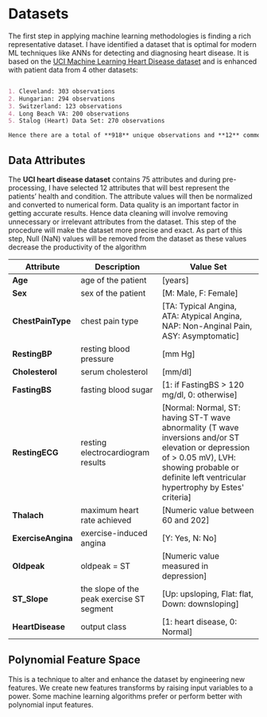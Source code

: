 # Datasets

The first step in applying machine learning methodologies is finding a rich representative dataset. I have identified a dataset that is optimal for modern ML techniques like ANNs for detecting and diagnosing heart disease. It is based on the [UCI Machine Learning Heart Disease dataset](https://archive.ics.uci.edu/ml/datasets/heart+disease) and is enhanced with patient data from 4 other datasets:

```markdown

1. Cleveland: 303 observations
2. Hungarian: 294 observations
3. Switzerland: 123 observations
4. Long Beach VA: 200 observations
5. Stalog (Heart) Data Set: 270 observations

Hence there are a total of **918** unique observations and **12** common attributes available in this enhanced dataset.

```

## Data Attributes

The **UCI heart disease dataset** contains 75 attributes and during pre-processing, I have selected 12 attributes that will best represent the patients’ health and condition. The attribute values will then be normalized and converted to numerical form. Data quality is an important factor in getting accurate results. Hence data cleaning will involve removing unnecessary or irrelevant attributes from the dataset. This step of the procedure will make the dataset more precise and exact. As part of this step, Null (NaN) values will be removed from the dataset as these values decrease the productivity of the algorithm 


| Attribute     | Description | Value Set |
| ---      | ---       | ---         |
| **Age** |    age of the patient      | [years] |
| **Sex**     | sex of the patient |    [M: Male, F: Female]   |
| **ChestPainType** | chest pain type | [TA: Typical Angina, ATA: Atypical Angina, NAP: Non-Anginal Pain, ASY: Asymptomatic] |
| **RestingBP** | resting blood pressure | [mm Hg] |
| **Cholesterol** | serum cholesterol | [mm/dl] |
| **FastingBS** | fasting blood sugar | [1: if FastingBS > 120 mg/dl, 0: otherwise] |
| **RestingECG** | resting electrocardiogram results | [Normal: Normal, ST: having ST-T wave abnormality (T wave inversions and/or ST elevation or depression of > 0.05 mV), LVH: showing probable or definite left ventricular hypertrophy by Estes' criteria] |
| **Thalach** | maximum heart rate achieved | [Numeric value between 60 and 202] |
| **ExerciseAngina** | exercise-induced angina | [Y: Yes, N: No] |
| **Oldpeak** | oldpeak = ST | [Numeric value measured in depression] |
| **ST_Slope**| the slope of the peak exercise ST segment | [Up: upsloping, Flat: flat, Down: downsloping] |
| **HeartDisease** | output class | [1: heart disease, 0: Normal] |


## Polynomial Feature Space
This is a technique to alter and enhance the dataset by engineering new features. We create new features transforms by raising input variables to a power. Some machine learning algorithms prefer or perform better with polynomial input features.




